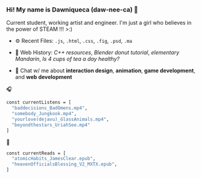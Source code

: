 ### Hi! My name is Dawniqueca (daw-nee-ca) 👋

Current student, working artist and engineer. I'm just a girl who believes in the power of STEAM !!! >:) 

- ⚙️ Recent Files: `.js`,  `.html`,  `.css`,  `.fig`,  `.psd`,  `.ma`
  
- 🌱 Web History: *C++ resources*, *Blender donut tutorial*, *elementary Mandarin*, *Is 4 cups of tea a day healthy?*
  
- 💬 Chat w/ me about **interaction design**, **animation**, **game development**, and **web development**

🎧
  ```sh
  const currentListens = [
    "baddecisions_BadOmens.mp4",
    "somebody_Jungkook.mp4",
    "yourlove(dejavu)_GlassAnimals.mp4",
    "beyondthestars_UriahSee.mp4"
  ]
  ```
📖
```sh
const currentReads = [
  "atomicHabits_JamesClear.epub",
  "heavenOfficialsBlessing_V2_MXTX.epub",
]
```

  
  
